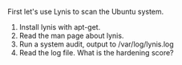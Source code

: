 First let's use Lynis to scan the Ubuntu system.

1. Install lynis with apt-get.
2. Read the man page about lynis.
3. Run a system audit, output to /var/log/lynis.log
4. Read the log file. What is the hardening score?

